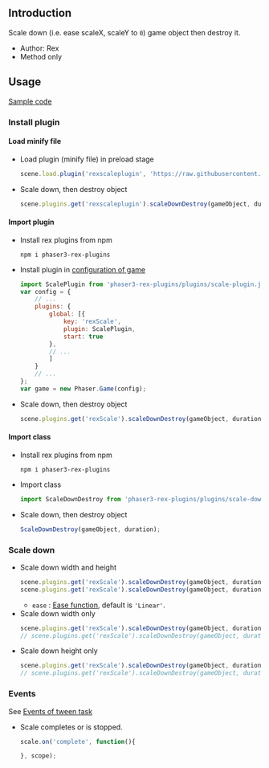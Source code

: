 ## Introduction

Scale down (i.e. ease scaleX, scaleY to `0`) game object then destroy it.

- Author: Rex
- Method only

## Usage

[Sample code](https://github.com/rexrainbow/phaser3-rex-notes/blob/master/examples/scale/scaledown-destroy.js)

### Install plugin

#### Load minify file

- Load plugin (minify file) in preload stage
    ```javascript
    scene.load.plugin('rexscaleplugin', 'https://raw.githubusercontent.com/rexrainbow/phaser3-rex-notes/master/dist/rexscaleplugin.min.js', true);
    ```
- Scale down, then destroy object
    ```javascript
    scene.plugins.get('rexscaleplugin').scaleDownDestroy(gameObject, duration);
    ```

#### Import plugin

- Install rex plugins from npm
    ```
    npm i phaser3-rex-plugins
    ```
- Install plugin in [configuration of game](game.md#configuration)
    ```javascript
    import ScalePlugin from 'phaser3-rex-plugins/plugins/scale-plugin.js';
    var config = {
        // ...
        plugins: {
            global: [{
                key: 'rexScale',
                plugin: ScalePlugin,
                start: true
            },
            // ...
            ]
        }
        // ...
    };
    var game = new Phaser.Game(config);
    ```
- Scale down, then destroy object
    ```javascript
    scene.plugins.get('rexScale').scaleDownDestroy(gameObject, duration);
    ```

#### Import class

- Install rex plugins from npm
    ```
    npm i phaser3-rex-plugins
    ```
- Import class
    ```javascript
    import ScaleDownDestroy from 'phaser3-rex-plugins/plugins/scale-down-destroy.js';
    ```
- Scale down, then destroy object
    ```javascript
    ScaleDownDestroy(gameObject, duration);
    ```

### Scale down

- Scale down width and height
    ```javascript
    scene.plugins.get('rexScale').scaleDownDestroy(gameObject, duration);
    scene.plugins.get('rexScale').scaleDownDestroy(gameObject, duration, undefined, ease);
    ```
    - `ease` : [Ease function](tween.md/#ease-equations), default is `'Linear'`.
- Scale down width only
    ```javascript
    scene.plugins.get('rexScale').scaleDownDestroy(gameObject, duration, 'x');
    // scene.plugins.get('rexScale').scaleDownDestroy(gameObject, duration, 'x', ease);
    ```
- Scale down height only
    ```javascript
    scene.plugins.get('rexScale').scaleDownDestroy(gameObject, duration, 'y');
    // scene.plugins.get('rexScale').scaleDownDestroy(gameObject, duration, 'y', ease);
    ```

### Events

See [Events of tween task](tween.md#events)

- Scale completes or is stopped.
    ```javascript
    scale.on('complete', function(){

    }, scope);
    ```